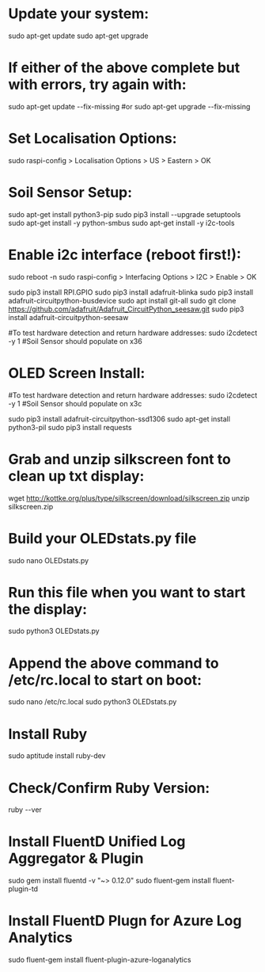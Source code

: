 # Update your system:
sudo apt-get update
sudo apt-get upgrade

# If either of the above complete but with errors, try again with:
sudo apt-get update --fix-missing
#or
sudo apt-get upgrade --fix-missing

# Set Localisation Options:
sudo raspi-config
	> Localisation Options > US > Eastern > OK

# Soil Sensor Setup:
sudo apt-get install python3-pip
sudo pip3 install --upgrade setuptools
sudo apt-get install -y python-smbus
sudo apt-get install -y i2c-tools

# Enable i2c interface (reboot first!):
sudo reboot -n
sudo raspi-config
	> Interfacing Options > I2C > Enable > OK

sudo pip3 install RPI.GPIO
sudo pip3 install adafruit-blinka
sudo pip3 install adafruit-circuitpython-busdevice
sudo apt install git-all
sudo git clone https://github.com/adafruit/Adafruit_CircuitPython_seesaw.git
sudo pip3 install adafruit-circuitpython-seesaw

#To test hardware detection and return hardware addresses:
sudo i2cdetect -y 1
#Soil Sensor should populate on x36


# OLED Screen Install:
#To test hardware detection and return hardware addresses:
sudo i2cdetect -y 1
#Soil Sensor should populate on x3c

sudo pip3 install adafruit-circuitpython-ssd1306
sudo apt-get install python3-pil
sudo pip3 install requests

# Grab and unzip silkscreen font to clean up txt display:
wget http://kottke.org/plus/type/silkscreen/download/silkscreen.zip
unzip silkscreen.zip

# Build your OLEDstats.py file
sudo nano OLEDstats.py

# Run this file when you want to start the display:
sudo python3 OLEDstats.py

# Append the above command to /etc/rc.local to start on boot:
sudo nano /etc/rc.local
	sudo python3 OLEDstats.py





# Install Ruby
sudo aptitude install ruby-dev

# Check/Confirm Ruby Version:
ruby --ver

# Install FluentD Unified Log Aggregator & Plugin
sudo gem install fluentd -v "~> 0.12.0"
sudo fluent-gem install fluent-plugin-td

# Install FluentD Plugn for Azure Log Analytics
sudo fluent-gem install fluent-plugin-azure-loganalytics


